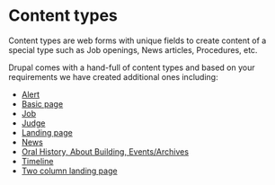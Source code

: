 # Content types

Content types are web forms with unique fields to create content of a special type such as Job openings, News articles, Procedures, etc.&#x20;

Drupal comes with a hand-full of content types and based on your requirements we have created additional ones including:

* [Alert](../content/alert.md)
* [Basic page](../content/basic-page.md)
* [Job](../content/job.md)
* [Judge](../content/judge.md)
* [Landing page](../content/landing-page.md)
* [News](../content/news.md)
* [Oral History, About Building, Events/Archives](../content/oral-history-about-building-events-archives.md)
* [Timeline](../content/timeline.md)
* [Two column landing page](../content/two-column-landing-page.md)
